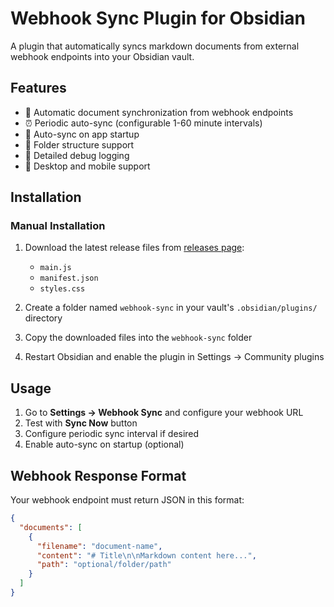 # Webhook Sync Plugin for Obsidian

A plugin that automatically syncs markdown documents from external webhook endpoints into your Obsidian vault.

## Features

- 🔄 Automatic document synchronization from webhook endpoints
- ⏰ Periodic auto-sync (configurable 1-60 minute intervals)
- 🚀 Auto-sync on app startup
- 📁 Folder structure support
- 🔧 Detailed debug logging
- 📱 Desktop and mobile support

## Installation

### Manual Installation

1. Download the latest release files from [releases page](https://github.com/[your-username]/obsidian-webhook-sync/releases):
   - `main.js`
   - `manifest.json` 
   - `styles.css`

2. Create a folder named `webhook-sync` in your vault's `.obsidian/plugins/` directory

3. Copy the downloaded files into the `webhook-sync` folder

4. Restart Obsidian and enable the plugin in Settings → Community plugins

## Usage

1. Go to **Settings → Webhook Sync** and configure your webhook URL
2. Test with **Sync Now** button
3. Configure periodic sync interval if desired
4. Enable auto-sync on startup (optional)

## Webhook Response Format

Your webhook endpoint must return JSON in this format:

```json
{
  "documents": [
    {
      "filename": "document-name",
      "content": "# Title\n\nMarkdown content here...",
      "path": "optional/folder/path"
    }
  ]
}
